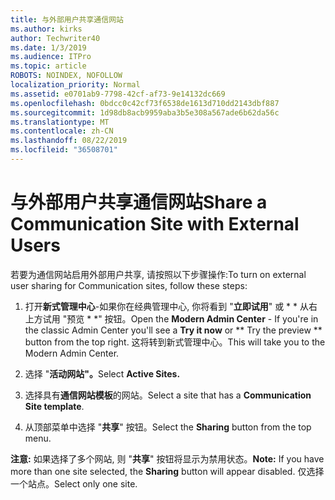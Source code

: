 ```yaml
---
title: 与外部用户共享通信网站
ms.author: kirks
author: Techwriter40
ms.date: 1/3/2019
ms.audience: ITPro
ms.topic: article
ROBOTS: NOINDEX, NOFOLLOW
localization_priority: Normal
ms.assetid: e0701ab9-7798-42cf-af73-9e14132dc669
ms.openlocfilehash: 0bdcc0c42cf73f6538de1613d710dd2143dbf887
ms.sourcegitcommit: 1d98db8acb9959aba3b5e308a567ade6b62da56c
ms.translationtype: MT
ms.contentlocale: zh-CN
ms.lasthandoff: 08/22/2019
ms.locfileid: "36508701"
---
```

# <a name="share-a-communication-site-with-external-users"></a><span data-ttu-id="eafec-102">与外部用户共享通信网站</span><span class="sxs-lookup"><span data-stu-id="eafec-102">Share a Communication Site with External Users</span></span>

<span data-ttu-id="eafec-103">若要为通信网站启用外部用户共享, 请按照以下步骤操作:</span><span class="sxs-lookup"><span data-stu-id="eafec-103">To turn on external user sharing for Communication sites, follow these steps:</span></span> 
  
1. <span data-ttu-id="eafec-104">打开**新式管理中心**-如果你在经典管理中心, 你将看到 "**立即试用**" 或 \* \* 从右上方试用 "预览 \* \*" 按钮。</span><span class="sxs-lookup"><span data-stu-id="eafec-104">Open the **Modern Admin Center** - If you're in the classic Admin Center you'll see a **Try it now** or \*\* Try the preview \*\* button from the top right.</span></span> <span data-ttu-id="eafec-105">这将转到新式管理中心。</span><span class="sxs-lookup"><span data-stu-id="eafec-105">This will take you to the Modern Admin Center.</span></span> 
  
2. <span data-ttu-id="eafec-106">选择 "**活动网站"。**</span><span class="sxs-lookup"><span data-stu-id="eafec-106">Select **Active Sites.**</span></span>
  
3. <span data-ttu-id="eafec-107">选择具有**通信网站模板**的网站。</span><span class="sxs-lookup"><span data-stu-id="eafec-107">Select a site that has a **Communication Site template**.</span></span> 
  
4. <span data-ttu-id="eafec-108">从顶部菜单中选择 "**共享**" 按钮。</span><span class="sxs-lookup"><span data-stu-id="eafec-108">Select the **Sharing** button from the top menu.</span></span> 
  
 <span data-ttu-id="eafec-109">**注意:** 如果选择了多个网站, 则 "**共享**" 按钮将显示为禁用状态。</span><span class="sxs-lookup"><span data-stu-id="eafec-109">**Note:** If you have more than one site selected, the **Sharing** button will appear disabled.</span></span> <span data-ttu-id="eafec-110">仅选择一个站点。</span><span class="sxs-lookup"><span data-stu-id="eafec-110">Select only one site.</span></span> 
  

